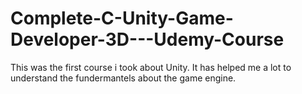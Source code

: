 # Complete-C-Unity-Game-Developer-3D---Udemy-Course

This was the first course i took about Unity. It has helped me a lot to understand the fundermantels about the game engine.
